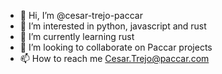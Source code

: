 - 👋 Hi, I’m @cesar-trejo-paccar
- 👀 I’m interested in python, javascript and rust
- 🌱 I’m currently learning rust
- 💞️ I’m looking to collaborate on Paccar projects
- 📫 How to reach me Cesar.Trejo@paccar.com

<!---
cesar-trejo-paccar/cesar-trejo-paccar is a ✨ special ✨ repository because its `README.md` (this file) appears on your GitHub profile.
You can click the Preview link to take a look at your changes.
--->
